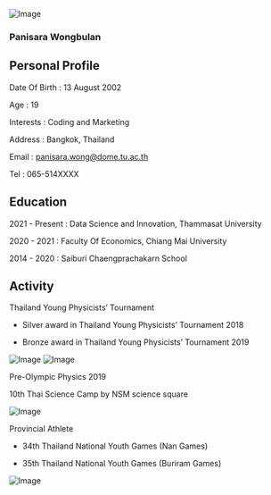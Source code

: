 
![Image](https://www.img.in.th/images/01ba166b0492dbddf64bad7416d37c13.jpg)

### Panisara Wongbulan
## Personal Profile
Date Of Birth : 13 August 2002

Age : 19

Interests : Coding and Marketing

Address : Bangkok, Thailand

Email : panisara.wong@dome.tu.ac.th

Tel : 065-514XXXX

## Education
2021 - Present : Data Science and Innovation, Thammasat University 
                
2020 - 2021 : Faculty Of Economics, Chiang Mai University 
              
2014 - 2020 : Saiburi Chaengprachakarn School

## Activity 
Thailand Young Physicists’ Tournament

- Silver award in Thailand Young Physicists’ Tournament 2018 

- Bronze award in Thailand Young Physicists’ Tournament 2019 

 ![Image](https://www.img.in.th/images/456fb5aafd447e3247f04d86a2be1622.jpg)
 ![Image](https://www.img.in.th/images/b21602eab8fb21b5abe32b627a83e083.jpg)

Pre-Olympic Physics 2019

10th Thai Science Camp by NSM science square

  ![Image](https://www.img.in.th/images/1f77de1fe6b834c1a136c446d06ba69b.jpg)

Provincial Athlete  

- 34th Thailand National Youth Games (Nan Games)

- 35th Thailand National Youth Games (Buriram Games)

 ![Image](https://www.img.in.th/images/1c7ed09bebad15b2c601c4ee29c0ec4b.jpg)

